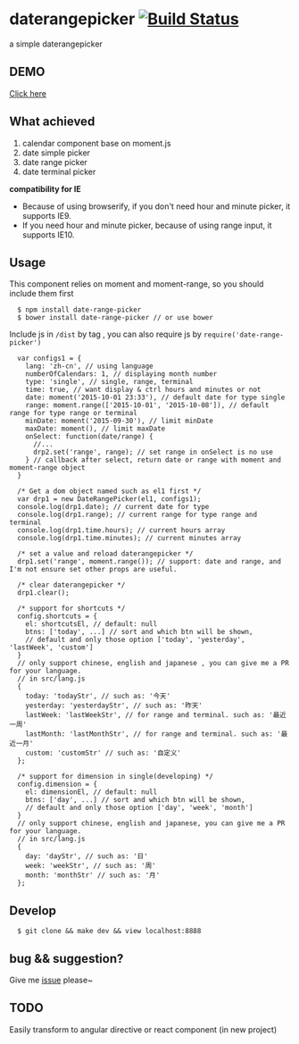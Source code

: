 daterangepicker [![Build Status](https://travis-ci.org/ElemeFE/daterangepicker.svg)](https://travis-ci.org/ElemeFE/daterangepicker)
=========
a simple daterangepicker

## DEMO
[Click here](http://elemefe.github.io/daterangepicker/)

## What achieved 
1. calendar component base on moment.js
2. date simple picker
3. date range picker
4. date terminal picker

**compatibility for IE**

* Because of using browserify, if you don't need hour and minute picker, it supports IE9.
* If you need hour and minute picker, because of using range input, it supports IE10.

## Usage

This component relies on moment and moment-range, so you should include them first

      $ npm install date-range-picker
      $ bower install date-range-picker // or use bower

Include js in `/dist` by tag , you can also require js by `require('date-range-picker')`


      var configs1 = {
        lang: 'zh-cn', // using language
        numberOfCalendars: 1, // displaying month number
        type: 'single', // single, range, terminal
        time: true, // want display & ctrl hours and minutes or not
        date: moment('2015-10-01 23:33'), // default date for type single
        range: moment.range(['2015-10-01', '2015-10-08']), // default range for type range or terminal
        minDate: moment('2015-09-30'), // limit minDate
        maxDate: moment(), // limit maxDate
        onSelect: function(date/range) {
          //...
          drp2.set('range', range); // set range in onSelect is no use
        } // callback after select, return date or range with moment and moment-range object
      }

      /* Get a dom object named such as el1 first */
      var drp1 = new DateRangePicker(el1, configs1);
      console.log(drp1.date); // current date for type
      console.log(drp1.range); // current range for type range and terminal
      console.log(drp1.time.hours); // current hours array
      console.log(drp1.time.minutes); // current minutes array

      /* set a value and reload daterangepicker */
      drp1.set('range', moment.range()); // support: date and range, and I'm not ensure set other props are useful. 
      
      /* clear daterangepicker */
      drp1.clear();

      /* support for shortcuts */
      config.shortcuts = {
        el: shortcutsEl, // default: null
        btns: ['today', ...] // sort and which btn will be shown, 
        // default and only those option ['today', 'yesterday', 'lastWeek', 'custom']
      }
      // only support chinese, english and japanese , you can give me a PR for your language.
      // in src/lang.js
      {
        today: 'todayStr', // such as: '今天'
        yesterday: 'yesterdayStr', // such as: '昨天'
        lastWeek: 'lastWeekStr', // for range and terminal. such as: '最近一周'
        lastMonth: 'lastMonthStr', // for range and terminal. such as: '最近一月'
        custom: 'customStr' // such as: '自定义'
      };

      /* support for dimension in single(developing) */
      config.dimension = {
        el: dimensionEl, // default: null
        btns: ['day', ...] // sort and which btn will be shown, 
        // default and only those option ['day', 'week', 'month']
      }
      // only support chinese, english and japanese, you can give me a PR for your language.
      // in src/lang.js
      {
        day: 'dayStr', // such as: '日'
        week: 'weekStr', // such as: '周'
        month: 'monthStr' // such as: '月'
      };


## Develop

      $ git clone && make dev && view localhost:8888

## bug && suggestion?
Give me [issue](https://github.com/ElemeFE/daterangepicker/issues/new) please~

## TODO

Easily transform to angular directive or react component (in new project)
